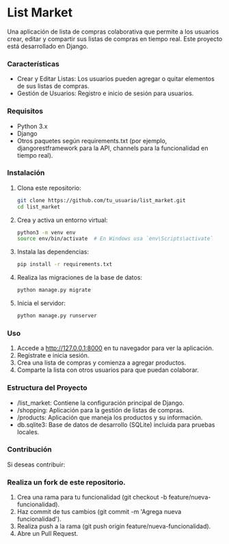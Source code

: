# List Market
Una aplicación de lista de compras colaborativa que permite a los usuarios crear, editar y compartir sus listas de compras en tiempo real. Este proyecto está desarrollado en Django.

### Características
* Crear y Editar Listas: Los usuarios pueden agregar o quitar elementos de sus listas de compras.
* Gestión de Usuarios: Registro e inicio de sesión para usuarios.

### Requisitos
* Python 3.x
* Django
* Otros paquetes según requirements.txt (por ejemplo, djangorestframework para la API, channels para la funcionalidad en tiempo real).
### Instalación

1. Clona este repositorio:
   ```bash
   git clone https://github.com/tu_usuario/list_market.git
   cd list_market

2. Crea y activa un entorno virtual:
   ```bash
   python3 -m venv env
   source env/bin/activate  # En Windows usa `env\Scripts\activate`
   
3. Instala las dependencias:
   ```bash
   pip install -r requirements.txt

4. Realiza las migraciones de la base de datos:
   ```bash
   python manage.py migrate

5. Inicia el servidor:
   ```bash
   python manage.py runserver
   
### Uso
1. Accede a http://127.0.0.1:8000 en tu navegador para ver la aplicación.
2. Regístrate e inicia sesión.
3. Crea una lista de compras y comienza a agregar productos.
4. Comparte la lista con otros usuarios para que puedan colaborar.

### Estructura del Proyecto
* /list_market: Contiene la configuración principal de Django.
* /shopping: Aplicación para la gestión de listas de compras.
* /products: Aplicación que maneja los productos y su información.
* db.sqlite3: Base de datos de desarrollo (SQLite) incluida para pruebas locales.

### Contribución
Si deseas contribuir:

### Realiza un fork de este repositorio.
1. Crea una rama para tu funcionalidad (git checkout -b feature/nueva-funcionalidad).
2. Haz commit de tus cambios (git commit -m 'Agrega nueva funcionalidad').
3. Realiza push a la rama (git push origin feature/nueva-funcionalidad).
4. Abre un Pull Request.

